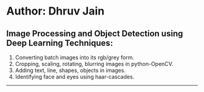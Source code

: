 # Author: Dhruv Jain
 ## Image Processing and Object Detection using Deep Learning Techniques:
1.  Converting batch images into its rgb/grey form. 
2. Cropping, scaling, rotating, blurring images in python-OpenCV. 
3. Adding text, line, shapes, objects in images.
4. Identifying face and eyes using haar-cascades. 
---
